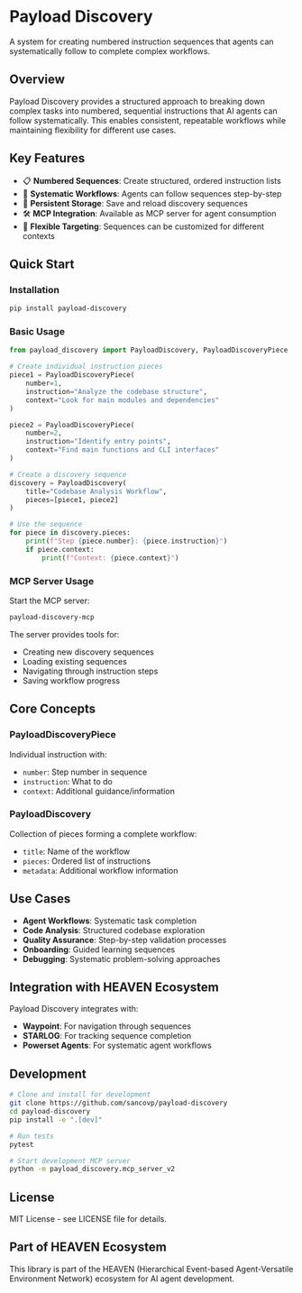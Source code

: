 # Payload Discovery

A system for creating numbered instruction sequences that agents can systematically follow to complete complex workflows.

## Overview

Payload Discovery provides a structured approach to breaking down complex tasks into numbered, sequential instructions that AI agents can follow systematically. This enables consistent, repeatable workflows while maintaining flexibility for different use cases.

## Key Features

- 📋 **Numbered Sequences**: Create structured, ordered instruction lists
- 🔄 **Systematic Workflows**: Agents can follow sequences step-by-step
- 💾 **Persistent Storage**: Save and reload discovery sequences
- 🛠 **MCP Integration**: Available as MCP server for agent consumption
- 🎯 **Flexible Targeting**: Sequences can be customized for different contexts

## Quick Start

### Installation

```bash
pip install payload-discovery
```

### Basic Usage

```python
from payload_discovery import PayloadDiscovery, PayloadDiscoveryPiece

# Create individual instruction pieces
piece1 = PayloadDiscoveryPiece(
    number=1,
    instruction="Analyze the codebase structure",
    context="Look for main modules and dependencies"
)

piece2 = PayloadDiscoveryPiece(
    number=2, 
    instruction="Identify entry points",
    context="Find main functions and CLI interfaces"
)

# Create a discovery sequence
discovery = PayloadDiscovery(
    title="Codebase Analysis Workflow",
    pieces=[piece1, piece2]
)

# Use the sequence
for piece in discovery.pieces:
    print(f"Step {piece.number}: {piece.instruction}")
    if piece.context:
        print(f"Context: {piece.context}")
```

### MCP Server Usage

Start the MCP server:

```bash
payload-discovery-mcp
```

The server provides tools for:
- Creating new discovery sequences
- Loading existing sequences
- Navigating through instruction steps
- Saving workflow progress

## Core Concepts

### PayloadDiscoveryPiece
Individual instruction with:
- `number`: Step number in sequence
- `instruction`: What to do
- `context`: Additional guidance/information

### PayloadDiscovery
Collection of pieces forming a complete workflow:
- `title`: Name of the workflow
- `pieces`: Ordered list of instructions
- `metadata`: Additional workflow information

## Use Cases

- **Agent Workflows**: Systematic task completion
- **Code Analysis**: Structured codebase exploration
- **Quality Assurance**: Step-by-step validation processes
- **Onboarding**: Guided learning sequences
- **Debugging**: Systematic problem-solving approaches

## Integration with HEAVEN Ecosystem

Payload Discovery integrates with:
- **Waypoint**: For navigation through sequences
- **STARLOG**: For tracking sequence completion
- **Powerset Agents**: For systematic agent workflows

## Development

```bash
# Clone and install for development
git clone https://github.com/sancovp/payload-discovery
cd payload-discovery
pip install -e ".[dev]"

# Run tests
pytest

# Start development MCP server
python -m payload_discovery.mcp_server_v2
```

## License

MIT License - see LICENSE file for details.

## Part of HEAVEN Ecosystem

This library is part of the HEAVEN (Hierarchical Event-based Agent-Versatile Environment Network) ecosystem for AI agent development.